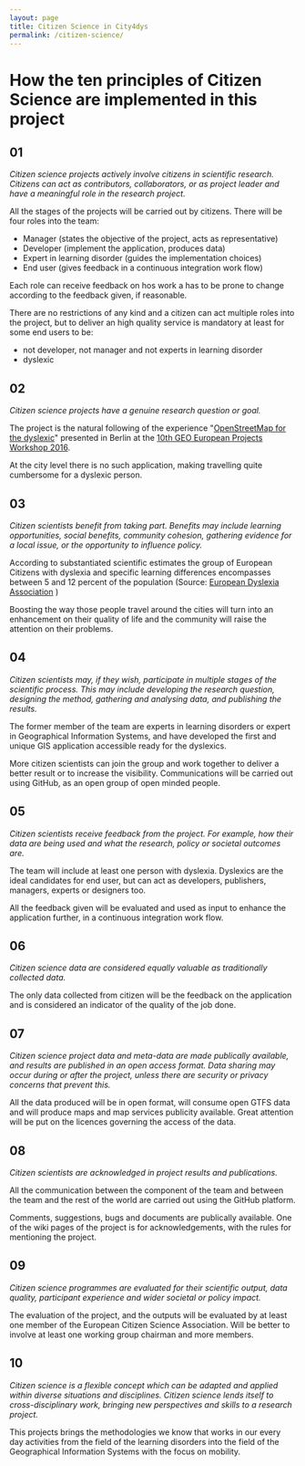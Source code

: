 ```yaml
---
layout: page
title: Citizen Science in City4dys
permalink: /citizen-science/
---
```


# How the ten principles of Citizen Science are implemented in this project

## 01

*Citizen science projects actively involve citizens in scientific research. Citizens can act as contributors, collaborators, or as project leader and have a meaningful role in the research project.*

All the stages of the projects will be carried out by citizens. There will be four roles into the team:

* Manager (states the objective of the project, acts as representative)
* Developer (implement the application, produces data)
* Expert in learning disorder (guides the implementation choices)
* End user (gives feedback in a continuous integration work flow)

Each role can receive feedback on hos work a has to be prone to change according to the feedback given, if reasonable.

There are no restrictions of any kind and a citizen can act multiple roles into the project, but to deliver an high quality service is mandatory at least for some end users to be:

* not developer, not manager and not experts in learning disorder
* dyslexic

## 02

*Citizen science projects have a genuine research question or goal.*

The project is the natural following of the experience "[OpenStreetMap for the dyslexic](http://www.osm4dys.org)" presented in Berlin at the [10th GEO European Projects Workshop 2016](https://ec.europa.eu/easme/en/geo-european-projects-workshop-2016).

At the city level there is no such application, making travelling quite cumbersome for a dyslexic person.

## 03

*Citizen scientists benefit from taking part. Benefits may include learning opportunities, social benefits, community cohesion, gathering evidence for a local issue, or the opportunity to influence policy.*

According to substantiated scientific estimates the group of European Citizens with dyslexia and specific learning differences encompasses between 5 and 12 percent of the population (Source: [European Dyslexia Association](http://www.eda-info.eu/dyslexia-in-europe) )

Boosting the way those people travel around the cities will turn into an enhancement on their quality of life and the community will raise the attention on their problems.

## 04

*Citizen scientists may, if they wish, participate in multiple stages of the scientific process. This may include developing the research question, designing the method, gathering and analysing data, and publishing the results.*

The former member of the team are experts in learning disorders or expert in Geographical Information Systems, and have developed the first and unique GIS application accessible ready for the dyslexics.

More citizen scientists can join the group and work together to deliver a better result or to increase the visibility. Communications will be carried out using GitHub, as an open group of open minded people.

## 05

*Citizen scientists receive feedback from the project. For example, how their data are being used and what the research, policy or societal outcomes are.*

The team will include at least one person with dyslexia. Dyslexics are the ideal candidates for end user, but can act as developers, publishers, managers, experts or designers too.

All the feedback given will be evaluated and used as input to enhance the application further, in a continuous integration work flow.

## 06

*Citizen science data are considered equally valuable as traditionally collected data.*

The only data collected from citizen will be the feedback on the application and is considered an indicator of the quality of the job done.

## 07

*Citizen science project data and meta-data are made publically available, and results are published in an open access format. Data sharing may occur during or after the project, unless there are security or privacy concerns that prevent this.*

All the data produced will be in open format, will consume open GTFS data and will produce maps and map services publicity available. Great attention will be put on the licences governing the access of the data.

## 08

*Citizen scientists are acknowledged in project results and publications.*

All the communication between the component of the team and between the team and the rest of the world are carried out using the GitHub platform.

Comments, suggestions, bugs and documents are publically available.
One of the wiki pages of the project is for acknowledgements, with the rules for mentioning the project.

## 09

*Citizen science programmes are evaluated for their scientific output, data quality, participant experience and wider societal or policy impact.*

The evaluation of the project, and the outputs will be evaluated by at least one member of the European Citizen Science Association.
Will be better to involve at least one working group chairman and more members.

## 10

*Citizen science is a flexible concept which can be adapted and applied within diverse situations and disciplines. Citizen science lends itself to cross-disciplinary work, bringing new perspectives and skills to a research project.*

This projects brings the methodologies we know that works in our every day activities from the field of the learning disorders into the field of the Geographical Information Systems with the focus on mobility.

